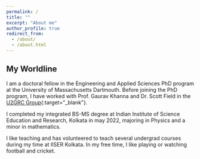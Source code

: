 ```yaml
---
permalink: /
title: ""
excerpt: "About me"
author_profile: true
redirect_from: 
  - /about/
  - /about.html
---
```


## My Worldline

I am a doctoral fellow in the Engineering and Applied Sciences PhD program at the University of Massachusetts Dartmouth. Before joining the PhD program, I have worked with Prof. Gaurav Khanna and Dr. Scott Field in the [U2GRC Group](https://web.uri.edu/gravity){:target="_blank"}.

I completed my integrated BS-MS degree at Indian Institute of Science Education and Research, Kolkata in may 2022, majoring in Physics and a minor in mathematics. 

I like teaching and has volunteered to teach several undergrad courses during my time at IISER Kolkata. In my free time, I like playing or watching football and cricket.


